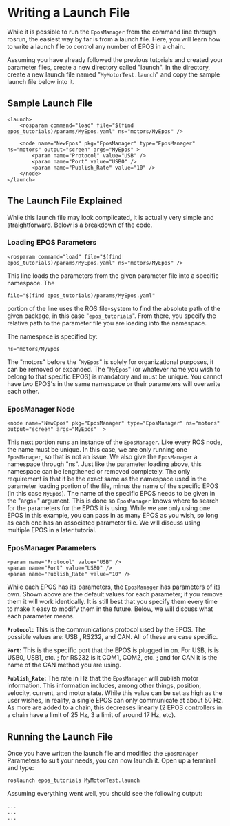 # Writing a Launch File #
While it is possible to run the `EposManager` from the command line through rosrun, the easiest way by far is from a launch file. Here, you will learn how to write a launch file to control any number of EPOS in a chain.

Assuming you have already followed the previous tutorials and created your parameter files, create a new directory called "launch". In the directory, create a new launch file named "`MyMotorTest.launch`" and copy the sample launch file below into it.

## Sample Launch File ##
```
<launch>
	<rosparam command="load" file="$(find epos_tutorials)/params/MyEpos.yaml" ns="motors/MyEpos" />

	<node name="NewEpos" pkg="EposManager" type="EposManager"  ns="motors" output="screen" args="MyEpos" >
		<param name="Protocol" value="USB" />
		<param name="Port" value="USB0" />
		<param name="Publish_Rate" value="10" />
	</node>
</launch>
```

## The Launch File Explained ##
While this launch file may look complicated, it is actually very simple and straightforward. Below is a breakdown of the code.

### Loading EPOS Parameters ###
```
<rosparam command="load" file="$(find epos_tutorials)/params/MyEpos.yaml" ns="motors/MyEpos" /> 
```

This line loads the parameters from the given parameter file into a specific namespace. The

```
file="$(find epos_tutorials)/params/MyEpos.yaml"
```

portion of the line uses the ROS file-system to find the absolute path of the given package, in this case "`epos_tutorials`". From there, you specify the relative path to the parameter file you are loading into the namespace.

The namespace is specified by:
```
ns="motors/MyEpos
```
The "motors" before the "`MyEpos`" is solely for organizational purposes, it can be removed or expanded. The "`MyEpos`" (or whatever name you wish to belong to that specific EPOS) is mandatory and must be unique. You cannot have two EPOS's in the same namespace or their parameters will overwrite each other.

### EposManager Node ###
```
<node name="NewEpos" pkg="EposManager" type="EposManager" ns="motors" output="screen" args="MyEpos"  >
```

This next portion runs an instance of the `EposManager`. Like every ROS node, the name must be unique. In this case, we are only running one `EposManager`, so that is not an issue. We also give the `EposManager` a namespace through "ns". Just like the parameter loading above, this namespace can be lengthened or removed completely. The only requirement is that it be the exact same as the namespace used in the parameter loading portion of the file, minus the name of the specific EPOS (in this case `MyEpos`). The name of the specific EPOS needs to be given in the "args=" argument. This is done so `EposManager` knows where to search for the parameters for the EPOS it is using. While we are only using one EPOS in this example, you can pass in as many EPOS as you wish, so long as each one has an associated parameter file. We will discuss using multiple EPOS in a later tutorial.

### EposManager Parameters ###
```
<param name="Protocol" value="USB" />
<param name="Port" value="USB0" />
<param name="Publish_Rate" value="10" />
```

While each EPOS has its parameters, the `EposManager` has parameters of its own. Shown above are the default values for each parameter; if you remove them it will work identically. It is still best that you specify them every time to make it easy to modify them in the future. Below, we will discuss what each parameter means.

**`Protocol`:** This is the communications protocol used by the EPOS. The possible values are: USB , RS232, and CAN. All of these are case specific.

**`Port`:** This is the specific port that the EPOS is plugged in on. For USB, is is USB0, USB1, etc. ; for RS232 is it COM1, COM2, etc. ; and for CAN it is the name of the CAN method you are using.

**`Publish_Rate`:** The rate in Hz that the `EposManager` will publish motor information. This information includes, among other things, position, velocity, current, and motor state. While this value can be set as high as the user wishes, in reality, a single EPOS can only communicate at about 50 Hz. As more are added to a chain, this decreases linearly (2 EPOS controllers in a chain have a limit of 25 Hz, 3 a limit of around 17 Hz, etc).

## Running the Launch File ##
Once you have written the launch file and modified the `EposManager` Parameters to suit your needs, you can now launch it. Open up a terminal and type:
```
roslaunch epos_tutorials MyMotorTest.launch
```

Assuming everything went well, you should see the following output:
```
...
...
...
```